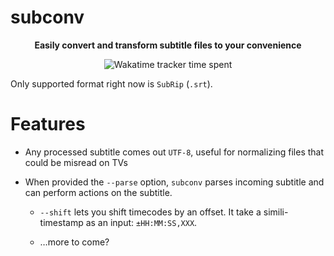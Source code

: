 # subconv

<p align="center"><strong>
Easily convert and transform subtitle files to your convenience
</strong></p>

<p align="center">
  <a src="https://wakatime.com/badge/github/mrnossiom/subconv">
    <img alt="Wakatime tracker time spent" src="https://wakatime.com/badge/github/mrnossiom/subconv.svg" />
  </a>
</p>

Only supported format right now is `SubRip` (`.srt`).

# Features

- Any processed subtitle comes out `UTF-8`, useful for normalizing files that could be misread on TVs

- When provided the `--parse` option, `subconv` parses incoming subtitle and can perform actions on the subtitle.

  - `--shift` lets you shift timecodes by an offset. It take a simili-timestamp as an input: `±HH:MM:SS,XXX`.

  - …more to come?
